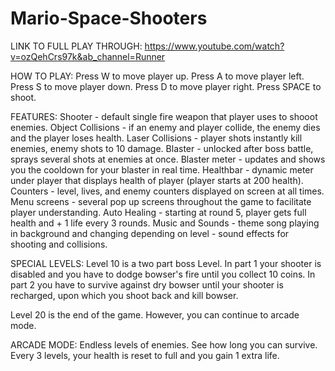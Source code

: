 # Mario-Space-Shooters

LINK TO FULL PLAY THROUGH: https://www.youtube.com/watch?v=ozQehCrs97k&ab_channel=Runner

HOW TO PLAY:
Press W to move player up.
Press A to move player left.
Press S to move player down.
Press D to move player right.
Press SPACE to shoot.



FEATURES:
Shooter - default single fire weapon that player uses to shooot enemies.
Object Collisions - if an enemy and player collide, the enemy dies and the player loses health.
Laser Collisions - player shots instantly kill enemies, enemy shots to 10 damage.
Blaster - unlocked after boss battle, sprays several shots at enemies at once.
Blaster meter - updates and shows you the cooldown for your blaster in real time.
Healthbar - dynamic meter under player that displays health of player (player starts at 200 health).
Counters - level, lives, and enemy counters displayed on screen at all times.
Menu screens - several pop up screens throughout the game to facilitate player understanding.
Auto Healing - starting at round 5, player gets full health and + 1 life every 3 rounds.
Music and Sounds - theme song playing in background and changing depending on level - sound effects for shooting and collisions.


SPECIAL LEVELS:
Level 10 is a two part boss Level. In part 1 your shooter is disabled and you have to dodge bowser's fire until you collect 10 coins.
In part 2 you have to survive against dry bowser until your shooter is recharged, upon which you shoot back and kill bowser.

Level 20 is the end of the game. However, you can continue to arcade mode.

ARCADE MODE:
Endless levels of enemies. See how long you can survive. Every 3 levels, your health is reset to full and you gain 1 extra life.



